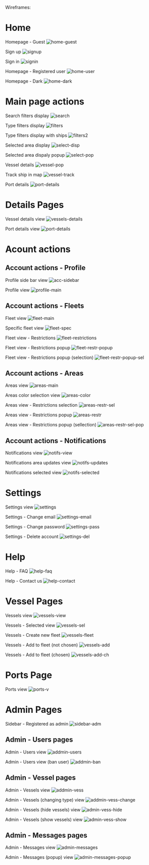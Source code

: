Wireframes: 


# **Home**

Homepage - Guest
![home-guest](./wireframes/SideBar%20-%20Guest.png)

Sign up
![signup](./wireframes//Sign%20Up.png)

Sign in
![signin](./wireframes/Sign%20In.png)

Homepage - Registered user
![home-user](./wireframes/SideBar%20-%20Registered.png)

Homepage - Dark
![home-dark](./wireframes/Main%20Map%20(Dark%20Theme).png)

<!-- Homepage - Admin
![home-admin](./wireframes/SideBar%20-%20Registered%20as%20Admin.png) -->


# **Main page actions**

Search filters display
![search](./wireframes/Search%20Filters%20Display.png)

Type filters display
![filters](./wireframes/Type%20Filters%20Display.png)

Type filters display with ships
![filters2](./wireframes/Type%20Filters%20Display-1.png)

Selected area display
![select-disp](./wireframes/Selected%20Area%20Display.png)

Selected area dispaly popup
![select-pop](./wireframes/Selected%20Area%20Display-1.png)

Vessel details
![vessel-pop](./wireframes/Vessel%20Details.png)

Track ship in map
![vessel-track](./wireframes/Track%20ship%20in%20map.png)

Port details
![port-details](./wireframes/Port%20Details.png)


# **Details Pages**

Vessel details view
![vessels-details](./wireframes/Vessel%20Details%20view.png)

Port details view
![port-details](./wireframes/Port%20Details%20view.png)

# **Acount actions**


## **Account actions - Profile**

Profile side bar view
![acc-sidebar](./wireframes/Profile%20Side%20Bar%20view.png)

Profile view
![profile-main](./wireframes/Profile%20view.png)




## **Account actions - Fleets**

Fleet view
![fleet-main](./wireframes/Fleet%20view.png)

Specific fleet view
![fleet-spec](./wireframes/Specific%20Fleet%20view.png)

Fleet view - Restrictions
![fleet-restrictions](./wireframes/Fleet%20view%20-%20Restrictions.png)

Fleet view - Restrictions popup
![fleet-restr-popup](./wireframes/Fleet%20view%20-%20Restrictions%20Popup.png)

Fleet view - Restrictions popup (selection)
![fleet-restr-popup-sel](./wireframes/Fleet%20view%20-%20Restrictions%20Popup%20(Selection).png)


## **Account actions - Areas**

Areas view
![areas-main](./wireframes/Areas%20view.png)

Areas color selection view
![areas-color](./wireframes/Areas%20Color%20Selection%20view.png)

Areas view - Restrictions selection
![areas-restr-sel](./wireframes/Areas%20view%20-%20Restrictions%20Selection.png)

Areas view - Restrictions popup
![areas-restr](./wireframes/Areas%20view%20-%20Restrictions%20Popup.png)

Areas view - Restrictions popup (sellection)
![areas-restr-sel-pop](./wireframes/Areas%20view%20-%20Restrictions%20Popup%20(Selection).png)

## **Account actions - Notifications**

Notifications view
![notifs-view](./wireframes/Notifications%20view.png)

Notifications area updates view
![notifs-updates](./wireframes/Notifications%20Area%20Updates%20view.png)

Notifications selected view
![notifs-selected](./wireframes/Notifications%20Selected%20view.png)


# **Settings**

Settings view
![settings](./wireframes/Settings%20view.png)

Settings - Change email
![settings-email](./wireframes/Settings(Change%20email)%20view.png)

Settings - Change password
![settings-pass](./wireframes/Settings(Change%20password)%20view.png)

Settings - Delete account
![settings-del](./wireframes/Settings(Delete%20Account)%20view.png)


# **Help**

Help - FAQ
![help-faq](./wireframes/Help%20-%20FAQ.png)

Help - Contact us
![help-contact](./wireframes/Help%20-%20Contact%20Us.png)


# **Vessel Pages**

Vessels view
![vessels-view](./wireframes/Vessels%20view.png)

Vessels - Selected view
![vessels-sel](./wireframes/Vessels%20Selected%20view.png)

Vessels - Create new fleet
![vessels-fleet](./wireframes/Vessels%20Create%20new%20Fleet%20view.png)

Vessels - Add to fleet (not chosen)
![vessels-add](./wireframes/Vessels%20Add%20to%20fleet(not%20chosen)%20view.png)

Vessels - Add to fleet (chosen)
![vessels-add-ch](./wireframes/Vessels%20Add%20to%20fleet(%20chosen)%20view.png)


# **Ports Page**

Ports view
![ports-v](./wireframes/Ports%20view.png)


# **Admin Pages**

Sidebar - Registered as admin
![sidebar-adm](./wireframes/SideBar%20-%20Registered%20as%20Admin.png)

## **Admin - Users pages**

Admin - Users view
![addmin-users](./wireframes/Admin%20-%20Users%20view.png)

Admin - Users view (ban user)
![addmin-ban](./wireframes/Admin%20-%20Users%20view%20(ban%20user).png)

## **Admin - Vessel pages**

Admin - Vessels view
![addmin-vess](./wireframes/Admin%20-%20Vessels%20view.png)

Admin - Vessels (changing type) view
![addmin-vess-change](./wireframes/Admin%20-%20Vessels%20(Changing%20Type)%20view.png)

Admin - Vessels (hide vessels) view
![admin-vess-hide](./wireframes/Admin%20-%20Vessels(Hide%20Vessels)%20view.png)

Admin - Vessels (show vessels) view
![admin-vess-show](./wireframes/Admin%20-%20Vessels(Show%20Vessels)%20view.png)

## **Admin - Messages pages**

Admin - Messages view
![admin-messages](./wireframes/Admin%20-%20Messages%20view.png)

Admin - Messages (popup) view
![admin-messages-popup](./wireframes/Admin%20-%20Messages%20(Popup)%20view.png)